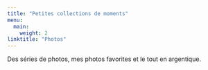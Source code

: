 ```yaml
---
title: "Petites collections de moments"
menu:
  main:
    weight: 2
linktitle: "Photos"
---
```


Des séries de photos, mes photos favorites et le tout en argentique.

